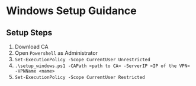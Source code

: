 # Windows Setup Guidance

## Setup Steps
1. Download CA
1. Open `Powershell` as Administrator
1. `Set-ExecutionPolicy -Scope CurrentUser Unrestricted`
1. `.\setup_windows.ps1 -CAPath <path to CA> -ServerIP <IP of the VPN> -VPNName <name>`
1. `Set-ExecutionPolicy -Scope CurrentUser Restricted`